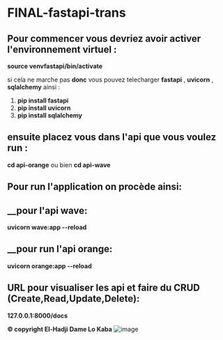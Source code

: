 # FINAL-fastapi-trans 
## Pour commencer vous devriez avoir activer l'environnement virtuel :
**source venvfastapi/bin/activate** 

si cela ne marche pas 
         **donc**
 vous pouvez telecharger **fastapi** , **uvicorn** , **sqlalchemy** ainsi :

1. **pip install fastapi**
2. **pip install uvicorn**
3. **pip install sqlalchemy**

## ensuite placez vous dans l'api que vous voulez run : 
**cd api-orange** ou bien **cd api-wave**

## Pour run l'application on procède ainsi:

## __pour l'api wave:
**uvicorn wave:app --reload**

## __pour run l'api orange:
**uvicorn orange:app --reload**

## URL pour visualiser les api et faire du CRUD (Create,Read,Update,Delete):
**127.0.0.1:8000/docs**

**© copyright El-Hadji Dame Lo Kaba**
![image](https://user-images.githubusercontent.com/108241621/190927523-0521ad70-245b-493e-b5e2-7a7774f2ab8c.png)

